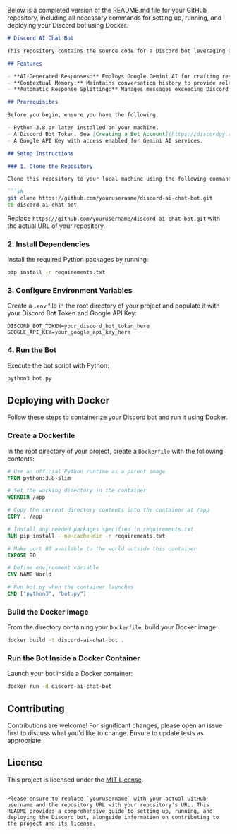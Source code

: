 Below is a completed version of the README.md file for your GitHub repository, including all necessary commands for setting up, running, and deploying your Discord bot using Docker.

```markdown
# Discord AI Chat Bot

This repository contains the source code for a Discord bot leveraging Google's Gemini AI for generating dynamic, context-aware responses. The bot intelligently handles long responses by splitting them into multiple messages, adhering to Discord's message length restrictions.

## Features

- **AI-Generated Responses:** Employs Google Gemini AI for crafting responses based on conversation context.
- **Contextual Memory:** Maintains conversation history to provide relevant follow-up responses.
- **Automatic Response Splitting:** Manages messages exceeding Discord's character limit by distributing the content across multiple messages.

## Prerequisites

Before you begin, ensure you have the following:

- Python 3.8 or later installed on your machine.
- A Discord Bot Token. See [Creating a Bot Account](https://discordpy.readthedocs.io/en/stable/discord.html) for a guide on creating a bot and obtaining your token.
- A Google API Key with access enabled for Gemini AI services.

## Setup Instructions

### 1. Clone the Repository

Clone this repository to your local machine using the following command:

```sh
git clone https://github.com/yourusername/discord-ai-chat-bot.git
cd discord-ai-chat-bot
```

Replace `https://github.com/yourusername/discord-ai-chat-bot.git` with the actual URL of your repository.

### 2. Install Dependencies

Install the required Python packages by running:

```sh
pip install -r requirements.txt
```

### 3. Configure Environment Variables

Create a `.env` file in the root directory of your project and populate it with your Discord Bot Token and Google API Key:

```plaintext
DISCORD_BOT_TOKEN=your_discord_bot_token_here
GOOGLE_API_KEY=your_google_api_key_here
```

### 4. Run the Bot

Execute the bot script with Python:

```sh
python3 bot.py
```

## Deploying with Docker

Follow these steps to containerize your Discord bot and run it using Docker.

### Create a Dockerfile

In the root directory of your project, create a `Dockerfile` with the following contents:

```Dockerfile
# Use an official Python runtime as a parent image
FROM python:3.8-slim

# Set the working directory in the container
WORKDIR /app

# Copy the current directory contents into the container at /app
COPY . /app

# Install any needed packages specified in requirements.txt
RUN pip install --no-cache-dir -r requirements.txt

# Make port 80 available to the world outside this container
EXPOSE 80

# Define environment variable
ENV NAME World

# Run bot.py when the container launches
CMD ["python3", "bot.py"]
```

### Build the Docker Image

From the directory containing your `Dockerfile`, build your Docker image:

```sh
docker build -t discord-ai-chat-bot .
```

### Run the Bot Inside a Docker Container

Launch your bot inside a Docker container:

```sh
docker run -d discord-ai-chat-bot
```

## Contributing

Contributions are welcome! For significant changes, please open an issue first to discuss what you'd like to change. Ensure to update tests as appropriate.

## License

This project is licensed under the [MIT License](https://choosealicense.com/licenses/mit/).
```

Please ensure to replace `yourusername` with your actual GitHub username and the repository URL with your repository's URL. This README provides a comprehensive guide to setting up, running, and deploying the Discord bot, alongside information on contributing to the project and its license.
